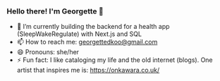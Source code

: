 ### Hello there! I'm Georgette 👯

- 🔭 I’m currently building the backend for a health app (SleepWakeRegulate) with Next.js and SQL  
- 📫 How to reach me: georgettedkoo@gmail.com  
- 😄 Pronouns: she/her  
- ⚡ Fun fact: I like cataloging my life and the old internet (blogs). One artist that inspires me is: https://onkawara.co.uk/  
<!--
**gdkoo/gdkoo** is a ✨ _special_ ✨ repository because its `README.md` (this file) appears on your GitHub profile.

Here are some ideas to get you started:

- 🔭 I’m currently working on ...
- 🌱 I’m currently learning ...
- 👯 I’m looking to collaborate on ...
- 🤔 I’m looking for help with ...
- 💬 Ask me about ...
- 📫 How to reach me: ...
- 😄 Pronouns: ...
- ⚡ Fun fact: ...
-->

